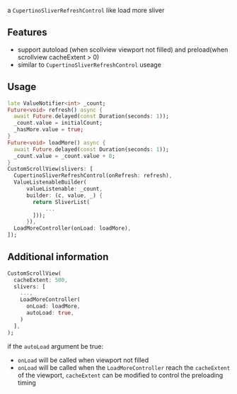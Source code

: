 <!--
This README describes the package. If you publish this package to pub.dev,
this README's contents appear on the landing page for your package.

For information about how to write a good package README, see the guide for
[writing package pages](https://dart.dev/guides/libraries/writing-package-pages).

For general information about developing packages, see the Dart guide for
[creating packages](https://dart.dev/guides/libraries/create-library-packages)
and the Flutter guide for
[developing packages and plugins](https://flutter.dev/developing-packages).
-->

a `CupertinoSliverRefreshControl` like load more sliver 

## Features

- support autoload (when scollview viewport not filled) and preload(when scrollview cacheExtent > 0)
- similar to `CupertinoSliverRefreshControl` useage

## Usage

```dart
late ValueNotifier<int> _count;
Future<void> refresh() async {
  await Future.delayed(const Duration(seconds: 1));
  _count.value = initialCount;
  _hasMore.value = true;
}
Future<void> loadMore() async {
  await Future.delayed(const Duration(seconds: 1));
  _count.value = _count.value + 8;
}
CustomScrollView(slivers: [
  CupertinoSliverRefreshControl(onRefresh: refresh),
  ValueListenableBuilder(
      valueListenable: _count,
      builder: (c, value, _) {
        return SliverList(
            ...
        ]));
      }),
  LoadMoreController(onLoad: loadMore),
]);
```

## Additional information
```dart
CustomScrollView(
  cacheExtent: 500,
  slivers: [
    ...,
    LoadMoreController(
      onLoad: loadMore,
      autoLoad: true,
    )
  ],
);
```
if the `autoLoad` argument be true:
* `onLoad` will be called when viewport not filled
* `onLoad` will be called when the `LoadMoreController`
 reach the `cacheExtent` of the viewport, `cacheExtent` can be modified to control the preloading timing
